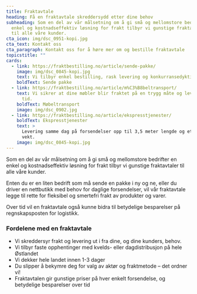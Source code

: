 ```yaml
---
title: Fraktavtale
heading: Få en fraktavtale skreddersydd etter dine behov
subheading: Som en del av vår målsetning om å gi små og mellomstore bedrifter en
  enkel og kostnadseffektiv løsning for frakt tilbyr vi gunstige fraktavtaler
  til alle våre kunder.
cta_icon: img/dsc_0951-kopi.jpg
cta_text: Kontakt oss
cta_paragraph: Kontakt oss for å høre mer om og bestille fraktavtale
topicstitle: ""
cards:
  - link: https://fraktbestilling.no/article/sende-pakke/
    image: img/dsc_0845-kopi.jpg
    text: Vi tilbyr enkel bestilling, rask levering og konkurransedyktige priser.
    boldText: Sende pakke
  - link: https://fraktbestilling.no/article/m%C3%B8beltransport/
    text: Vi sikrer at dine møbler blir fraktet på en trygg måte og levert til rett
      tid.
    boldText: Møbeltransport
    image: img/dsc_0902.jpg
  - link: https://fraktbestilling.no/article/ekspresstjenester/
    boldText: Ekspresstjenester
    text: >
      Levering samme dag på forsendelser opp til 3,5 meter lengde og ett tonn i
      vekt.
    image: img/dsc_0845-kopi.jpg
---
```

Som en del av vår målsetning om å gi små og mellomstore bedrifter en enkel og kostnadseffektiv løsning for frakt tilbyr vi gunstige fraktavtaler til alle våre kunder.

Enten du er en liten bedrift som må sende en pakke i ny og ne, eller du driver en nettbutikk med behov for daglige forsendelser, vil vår fraktavtale legge til rette for fleksibel og smertefri frakt av produkter og varer.

Over tid vil en fraktavtale også kunne bidra til betydelige besparelser på regnskapsposten for logistikk.

### Fordelene med en fraktavtale

* Vi skreddersyr frakt og levering ut i fra dine, og dine kunders, behov.
* Vi tilbyr faste opphentinger med kvelds- eller dagdistribusjon på hele Østlandet
* Vi dekker hele landet innen 1-3 dager
* Du slipper å bekymre deg for valg av aktør og fraktmetode – det ordner vi!
* Fraktavtalen gir gunstige priser på hver enkelt forsendelse, og betydelige besparelser over tid